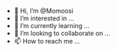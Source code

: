 - 👋 Hi, I’m @Momoosi
- 👀 I’m interested in ...
- 🌱 I’m currently learning ...
- 💞️ I’m looking to collaborate on ...
- 📫 How to reach me ...

<!---
Momoosi/Momoosi is a ✨ special ✨ repository because its `README.md` (this file) appears on your GitHub profile.
You can click the Preview link to take a look at your changes.
--->
